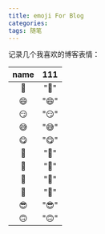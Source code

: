 ```yaml
---
title: emoji For Blog 
categories: 
tags: 随笔
---
```

记录几个我喜欢的博客表情：   

name | 111 |
:-:  | :-: |
:rofl:  | ":rofl:" |
:smile:  | ":smile:" |
:smirk:  | ":smirk:" |
:sweat_smile:  | ":sweat_smile:" |
:yum:  | ":yum:" |
:triumph:  | ":triumph:" |
:purple_heart:  | ":purple_heart:" |
:green_heart:  | ":green_heart:" |
:imp:  | ":imp:" |
:sunglasses:  | ":sunglasses:" |
:upside_down_face:  | ":upside_down_face:" |
